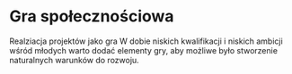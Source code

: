# Gra społecznościowa

Realziacja projektów jako gra
W dobie niskich kwalifikacji i niskich ambicji wśród młodych
warto dodać elementy gry, aby możliwe było
stworzenie naturalnych warunków do rozwoju.

 
